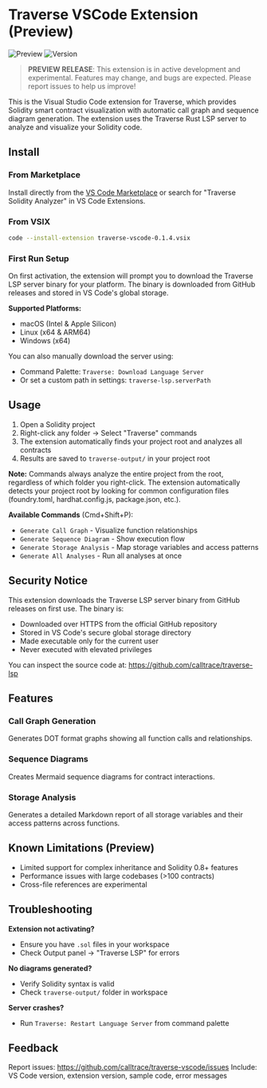 # Traverse VSCode Extension (Preview)

![Preview](https://img.shields.io/badge/Status-Preview-orange)
![Version](https://img.shields.io/badge/Version-0.1.4-blue)

> **PREVIEW RELEASE**: This extension is in active development and experimental. Features may change, and bugs are expected. Please report issues to help us improve!

This is the Visual Studio Code extension for Traverse, which provides Solidity smart contract visualization with automatic call graph and sequence diagram generation. The extension uses the Traverse Rust LSP server to analyze and visualize your Solidity code.

## Install

### From Marketplace
Install directly from the [VS Code Marketplace](https://marketplace.visualstudio.com/items?itemName=GianlucaBrigandi.traverse-vscode) or search for "Traverse Solidity Analyzer" in VS Code Extensions.

### From VSIX
```bash
code --install-extension traverse-vscode-0.1.4.vsix
```

### First Run Setup
On first activation, the extension will prompt you to download the Traverse LSP server binary for your platform. The binary is downloaded from GitHub releases and stored in VS Code's global storage.

**Supported Platforms:**
- macOS (Intel & Apple Silicon)
- Linux (x64 & ARM64)
- Windows (x64)

You can also manually download the server using:
- Command Palette: `Traverse: Download Language Server`
- Or set a custom path in settings: `traverse-lsp.serverPath`

## Usage

1. Open a Solidity project
2. Right-click any folder → Select "Traverse" commands
3. The extension automatically finds your project root and analyzes all contracts
4. Results are saved to `traverse-output/` in your project root

**Note:** Commands always analyze the entire project from the root, regardless of which folder you right-click. The extension automatically detects your project root by looking for common configuration files (foundry.toml, hardhat.config.js, package.json, etc.).

**Available Commands** (Cmd+Shift+P):

- `Generate Call Graph` - Visualize function relationships
- `Generate Sequence Diagram` - Show execution flow
- `Generate Storage Analysis` - Map storage variables and access patterns
- `Generate All Analyses` - Run all analyses at once

## Security Notice

This extension downloads the Traverse LSP server binary from GitHub releases on first use. The binary is:
- Downloaded over HTTPS from the official GitHub repository
- Stored in VS Code's secure global storage directory
- Made executable only for the current user
- Never executed with elevated privileges

You can inspect the source code at: https://github.com/calltrace/traverse-lsp

## Features

### Call Graph Generation

Generates DOT format graphs showing all function calls and relationships.

### Sequence Diagrams

Creates Mermaid sequence diagrams for contract interactions.

### Storage Analysis

Generates a detailed Markdown report of all storage variables and their access patterns across functions.

## Known Limitations (Preview)

- Limited support for complex inheritance and Solidity 0.8+ features
- Performance issues with large codebases (>100 contracts)
- Cross-file references are experimental

## Troubleshooting

**Extension not activating?**

- Ensure you have `.sol` files in your workspace
- Check Output panel → "Traverse LSP" for errors

**No diagrams generated?**

- Verify Solidity syntax is valid
- Check `traverse-output/` folder in workspace

**Server crashes?**

- Run `Traverse: Restart Language Server` from command palette

## Feedback

Report issues: https://github.com/calltrace/traverse-vscode/issues
Include: VS Code version, extension version, sample code, error messages

